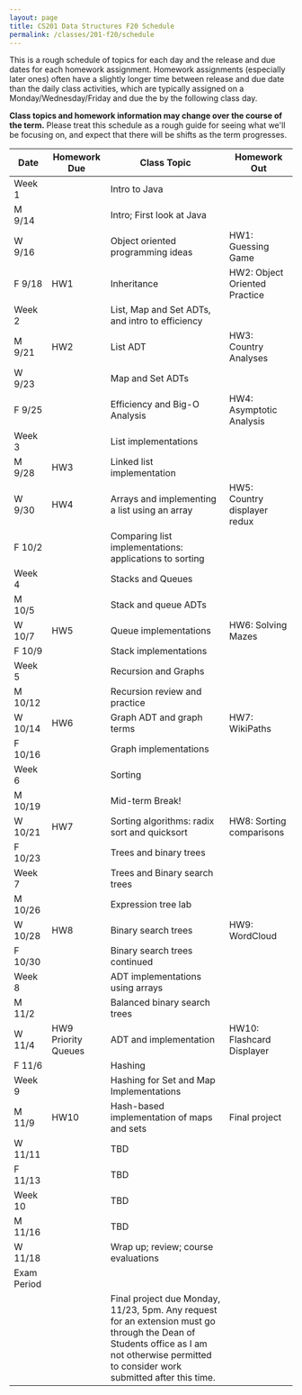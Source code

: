 ```yaml
---
layout: page
title: CS201 Data Structures F20 Schedule
permalink: /classes/201-f20/schedule
---
```


This is a rough schedule of topics for each day and the release and due dates for each homework assignment. Homework assignments (especially later ones) often have a slightly longer time between release and due date than the daily class activities, which are typically assigned on a Monday/Wednesday/Friday and due the by the following class day. 

**Class topics and homework information may change over the course of the term.** Please treat this schedule as a rough guide for seeing what we'll be focusing on, and expect that there will be shifts as the term progresses.

| Date	| Homework Due	| Class Topic |	Homework Out |
| ------- | --------------- | ------------- | -------------- |
| Week 1 | | Intro to Java | |
| M 9/14 | | Intro; First look at Java	| |
| W 9/16 | |	Object oriented programming ideas |	HW1: Guessing Game |
| F 9/18 |	HW1	| Inheritance |	HW2: Object Oriented Practice |
| Week 2 | | List, Map and Set ADTs, and intro to efficiency | |
| M 9/21 |	HW2	| List ADT |	HW3: Country Analyses |
| W 9/23 |	|	Map and Set ADTs	| |
| F 9/25 | |		Efficiency and Big-O Analysis	| HW4: Asymptotic Analysis |
| Week 3 | | List implementations | |
| M 9/28 |	HW3	| Linked list implementation	| |
| W 9/30 |	HW4 |	Arrays and implementing a list using an array | HW5: Country displayer redux |
| F 10/2 | |		Comparing list implementations: applications to sorting	| |
| Week 4 | | Stacks and Queues | |
| M 10/5 | |		Stack and queue ADTs	| |
| W 10/7 |	HW5 |	Queue implementations	| HW6: Solving Mazes |
| F 10/9 | |		Stack implementations	| |
| Week 5 | | Recursion and Graphs | |
| M 10/12 | |		Recursion review and practice	| |
| W 10/14 |	HW6	| Graph ADT and graph terms	| HW7: WikiPaths |
| F 10/16 | |	Graph implementations	| |
| Week 6 | | Sorting | |
| M 10/19	| |	Mid-term Break!	| |
| W 10/21 |	HW7	| Sorting algorithms: radix sort and quicksort	| HW8: Sorting comparisons |
| F 10/23 | |		Trees and binary trees	| |
| Week 7 | | Trees and Binary search trees | |
| M 10/26 | |		Expression tree lab	 | |
| W 10/28 |	HW8 |	Binary search trees	| HW9: WordCloud |
| F 10/30 | |		Binary search trees continued	| |
| Week 8 | | ADT implementations using arrays | |
| M 11/2 | |		Balanced binary search trees	 | |
| W 11/4 |	HW9	Priority Queues |  ADT and implementation |	HW10: Flashcard Displayer |
| F 11/6 | |		Hashing	| |
| Week 9 | | Hashing for Set and Map Implementations | |
| M 11/9 |	HW10 |	Hash-based implementation of maps and sets |	Final project |
| W 11/11 | |	TBD | |
| F 11/13 | | TBD | |
| Week 10 | | TBD | |
| M 11/16	| |  TBD | |
| W 11/18 | | Wrap up; review; course evaluations	| |
| Exam Period | | | |
| | | Final project due Monday, 11/23, 5pm. Any request for an extension must go through the Dean of Students office as I am not otherwise permitted to consider work submitted after this time. | |